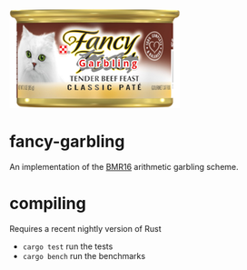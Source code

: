 ![fancy garbling logo](logo.png)

# fancy-garbling
An implementation of the [BMR16](https://eprint.iacr.org/2016/969) arithmetic garbling scheme.

# compiling
Requires a recent nightly version of Rust

* `cargo test` run the tests
* `cargo bench` run the benchmarks
